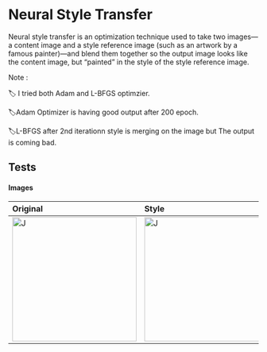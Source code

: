 
# Neural Style Transfer

Neural style transfer is an optimization technique used to take two images—a content image and a style reference image (such as an artwork by a famous painter)—and blend them together so the output image looks like the content image, but “painted” in the style of the style reference image.

Note : 

🏷️ I tried both Adam and L-BFGS optimzier.

🏷️Adam Optimizer is having good output after 200 epoch.

🏷️L-BFGS after 2nd iterationn style is merging on the image but The output is coming bad.

## Tests

#### Images


| Original  |    Style     |   Adam [200 Steps]   |  L-BFGS [2 Steps]   |
| :-------- | :------- | :------------------------- |:-------- |
| <img src="https://github.com/yotaAI/ConvNets/assets/38225850/b744f273-2943-48d3-9f39-29569ff4d221" alt="J" width="250"/> | <img src="https://github.com/yotaAI/ConvNets/assets/38225850/96683204-0afe-4040-97a6-bf88f71ac76b" alt="J" width="250"/> | <img src="https://github.com/yotaAI/ConvNets/assets/38225850/1d5f98f2-ca7d-4e00-9e82-b49fa6615274" alt="J" width="250"/> | <img src="https://github.com/yotaAI/ConvNets/assets/38225850/6d01aa01-4ec5-4d02-b994-3188cbbe4bd0" alt="J" width="250"/> |



